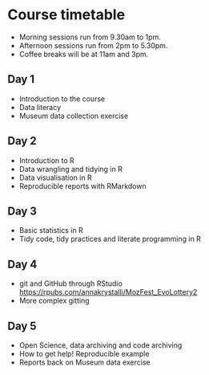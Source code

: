 # Course timetable

- Morning sessions run from 9.30am to 1pm.
- Afternoon sessions run from 2pm to 5.30pm.
- Coffee breaks will be at 11am and 3pm.

## Day 1 
- Introduction to the course
- Data literacy
- Museum data collection exercise

## Day 2
- Introduction to R
- Data wrangling and tidying in R
- Data visualisation in R
- Reproducible reports with RMarkdown

## Day 3
- Basic statistics in R
- Tidy code, tidy practices and literate programming in R

## Day 4
- git and GitHub through RStudio https://rpubs.com/annakrystalli/MozFest_EvoLottery2
- More complex gitting

## Day 5
- Open Science, data archiving and code archiving
- How to get help! Reproducible example
- Reports back on Museum data exercise
